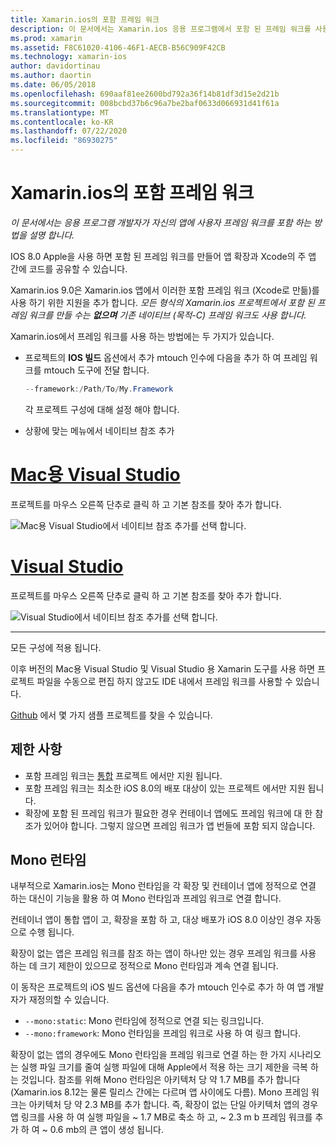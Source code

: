```yaml
---
title: Xamarin.ios의 포함 프레임 워크
description: 이 문서에서는 Xamarin.ios 응용 프로그램에서 포함 된 프레임 워크를 사용 하 여 코드를 공유 하는 방법을 설명 합니다. Mtouch 도구나 네이티브 참조를 사용 하 여이 작업을 수행할 수 있습니다.
ms.prod: xamarin
ms.assetid: F8C61020-4106-46F1-AECB-B56C909F42CB
ms.technology: xamarin-ios
author: davidortinau
ms.author: daortin
ms.date: 06/05/2018
ms.openlocfilehash: 690aaf81ee2600bd792a36f14b81df3d15e2d21b
ms.sourcegitcommit: 008bcbd37b6c96a7be2baf0633d066931d41f61a
ms.translationtype: MT
ms.contentlocale: ko-KR
ms.lasthandoff: 07/22/2020
ms.locfileid: "86930275"
---
```

# <a name="embedded-frameworks-in-xamarinios"></a>Xamarin.ios의 포함 프레임 워크

_이 문서에서는 응용 프로그램 개발자가 자신의 앱에 사용자 프레임 워크를 포함 하는 방법을 설명 합니다._

IOS 8.0 Apple을 사용 하면 포함 된 프레임 워크를 만들어 앱 확장과 Xcode의 주 앱 간에 코드를 공유할 수 있습니다.

Xamarin.ios 9.0은 Xamarin.ios 앱에서 이러한 포함 프레임 워크 (Xcode로 만듦)를 사용 하기 위한 지원을 추가 합니다. *모든 형식의 Xamarin.ios 프로젝트에서 포함 된 프레임 워크를 만들 수는 **없으며** 기존 네이티브 (목적-C) 프레임 워크도 사용 합니다.*

Xamarin.ios에서 프레임 워크를 사용 하는 방법에는 두 가지가 있습니다.

- 프로젝트의 **IOS 빌드** 옵션에서 추가 mtouch 인수에 다음을 추가 하 여 프레임 워크를 mtouch 도구에 전달 합니다.

  ```csharp
  --framework:/Path/To/My.Framework
  ```

  각 프로젝트 구성에 대해 설정 해야 합니다.

- 상황에 맞는 메뉴에서 네이티브 참조 추가

# <a name="visual-studio-for-mac"></a>[Mac용 Visual Studio](#tab/macos)

프로젝트를 마우스 오른쪽 단추로 클릭 하 고 기본 참조를 찾아 추가 합니다.

![Mac용 Visual Studio에서 네이티브 참조 추가를 선택 합니다.](embedded-frameworks-images/xam-native-refs.png)

# <a name="visual-studio"></a>[Visual Studio](#tab/windows)

프로젝트를 마우스 오른쪽 단추로 클릭 하 고 기본 참조를 찾아 추가 합니다.

![Visual Studio에서 네이티브 참조 추가를 선택 합니다.](embedded-frameworks-images/vs-native-refs.png)

-----

  모든 구성에 적용 됩니다.

이후 버전의 Mac용 Visual Studio 및 Visual Studio 용 Xamarin 도구를 사용 하면 프로젝트 파일을 수동으로 편집 하지 않고도 IDE 내에서 프레임 워크를 사용할 수 있습니다.

[Github](https://github.com/rolfbjarne/embedded-frameworks) 에서 몇 가지 샘플 프로젝트를 찾을 수 있습니다.

## <a name="limitations"></a>제한 사항

- 포함 프레임 워크는 [통합](~/cross-platform/macios/unified/index.md) 프로젝트 에서만 지원 됩니다.
- 포함 프레임 워크는 최소한 iOS 8.0의 배포 대상이 있는 프로젝트 에서만 지원 됩니다.
- 확장에 포함 된 프레임 워크가 필요한 경우 컨테이너 앱에도 프레임 워크에 대 한 참조가 있어야 합니다. 그렇지 않으면 프레임 워크가 앱 번들에 포함 되지 않습니다.

## <a name="the-mono-runtime"></a>Mono 런타임

내부적으로 Xamarin.ios는 Mono 런타임을 각 확장 및 컨테이너 앱에 정적으로 연결 하는 대신이 기능을 활용 하 여 Mono 런타임과 프레임 워크로 연결 합니다.

컨테이너 앱이 통합 앱이 고, 확장을 포함 하 고, 대상 배포가 iOS 8.0 이상인 경우 자동으로 수행 됩니다.

확장이 없는 앱은 프레임 워크를 참조 하는 앱이 하나만 있는 경우 프레임 워크를 사용 하는 데 크기 제한이 있으므로 정적으로 Mono 런타임과 계속 연결 됩니다.

이 동작은 프로젝트의 iOS 빌드 옵션에 다음을 추가 mtouch 인수로 추가 하 여 앱 개발자가 재정의할 수 있습니다.

- `--mono:static`: Mono 런타임에 정적으로 연결 되는 링크입니다.
- `--mono:framework`: Mono 런타임을 프레임 워크로 사용 하 여 링크 합니다.

확장이 없는 앱의 경우에도 Mono 런타임을 프레임 워크로 연결 하는 한 가지 시나리오는 실행 파일 크기를 줄여 실행 파일에 대해 Apple에서 적용 하는 크기 제한을 극복 하는 것입니다. 참조를 위해 Mono 런타임은 아키텍처 당 약 1.7 MB를 추가 합니다 (Xamarin.ios 8.12는 물론 릴리스 간에는 다르며 앱 사이에도 다름). Mono 프레임 워크는 아키텍처 당 약 2.3 MB를 추가 합니다. 즉, 확장이 없는 단일 아키텍처 앱의 경우 앱 링크를 사용 하 여 실행 파일을 ~ 1.7 MB로 축소 하 고, ~ 2.3 m b 프레임 워크를 추가 하 여 ~ 0.6 mb의 큰 앱이 생성 됩니다.
